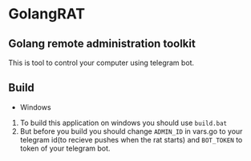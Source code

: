 # GolangRAT
## Golang remote administration toolkit
This is tool to control your computer using telegram bot.
## Build
- Windows
1. To build this application on windows you should use `build.bat`
2. But before you build you should change `ADMIN_ID` in vars.go to your telegram id(to recieve pushes when the rat starts) and `BOT_TOKEN` to token of your telegram bot.
